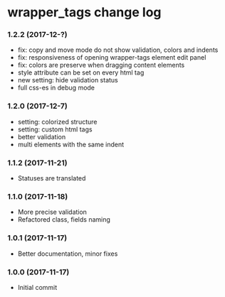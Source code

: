 # wrapper_tags change log


### 1.2.2 (2017-12-?)

* fix: copy and move mode do not show validation, colors and indents
* fix: responsiveness of opening wrapper-tags element edit panel
* fix: colors are preserve when dragging content elements
* style attribute can be set on every html tag
* new setting: hide validation status
* full css-es in debug mode 

### 1.2.0 (2017-12-7)

* setting: colorized structure
* setting: custom html tags
* better validation
* multi elements with the same indent

### 1.1.2 (2017-11-21)

* Statuses are translated

### 1.1.0 (2017-11-18)

* More precise validation
* Refactored class, fields naming

### 1.0.1 (2017-11-17)

* Better documentation, minor fixes

### 1.0.0 (2017-11-17)

* Initial commit
